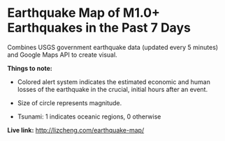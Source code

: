 # Earthquake Map of M1.0+ Earthquakes in the Past 7 Days

Combines USGS government earthquake data (updated every 5 minutes) and Google Maps API to create visual.  

**Things to note:**

- Colored alert system indicates the estimated economic and human losses of the earthquake in the crucial, initial hours after an event.

- Size of circle represents magnitude.

- Tsunami: 1 indicates oceanic regions, 0 otherwise

**Live link:** http://lizcheng.com/earthquake-map/
